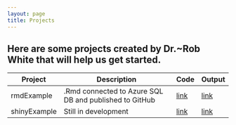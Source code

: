 ```yaml
---
layout: page
title: Projects
---
```



## Here are some projects created by Dr.~Rob White that will help us get started.

Project | Description | Code | Output
--- | --- | --- | ---
rmdExample | .Rmd connected to Azure SQL DB and published to GitHub | [link](https://github.com/datadogs87/rmdExample) | [link](https://datadogs87.github.io/rmdExample/)
shinyExample | Still in development | [link](https://github.com/datadogs87/shinyExample) | [link](https://datadogs87.shinyapps.io/shinyExample)

 